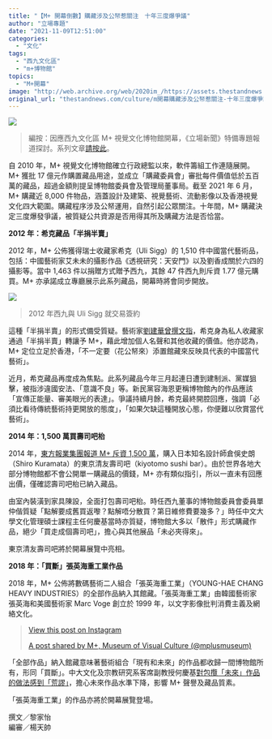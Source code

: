 ```yaml
---
title: "【M+ 開幕倒數】購藏涉及公帑惹關注　十年三度爆爭議"
author: "立場專題"
date: "2021-11-09T12:51:00"
categories:
  - "文化"
tags:
  - "西九文化區"
  - "m+博物館"
topics:
  - "M+開幕"
image: "http://web.archive.org/web/2020im_/https://assets.thestandnews.com/media/photos/1500-02_4nPyCnw.png"
original_url: "thestandnews.com/culture/m開幕購藏涉及公帑惹關注-十年三度爆爭議"
---
```

![](http://web.archive.org/web/2020im_/https://assets.thestandnews.com/media/photos/1500-02_4nPyCnw.png)

> 編按：因應西九文化區 M+ 視覺文化博物館開幕，《立場新聞》特備專題報道探討。系列文章[請按此](../../mplus-opens/)。

自 2010 年，M+ 視覺文化博物館確立行政總監以來，軟件籌組工作連隨展開。M+ 獲批 17 億元作購置藏品用途，並成立「購藏委員會」審批每件價值低於五百萬的藏品，超過金額則提呈博物館委員會及管理局董事局。截至 2021 年 6 月，M+ 購藏近 8,000 件物品，涵蓋設計及建築、視覺藝術、流動影像以及香港視覺文化四大範圍。購藏程序涉及公帑運用，自然引起公眾關注。十年間，M+ 購藏決定三度爆發爭議，被質疑公共資源是否用得其所及購藏方法是否恰當。

**2012 年：希克藏品「半捐半賣」**

2012 年，M+ 公佈獲得瑞士收藏家希克（Uli Sigg）的 1,510 件中國當代藝術品，包括：中國藝術家艾未未的攝影作品《透視研究：天安門》以及劉香成關於六四的攝影等。當中 1,463 件以捐贈方式贈予西九，其餘 47 件西九則斥資 1.77 億元購買。M+ 亦承諾成立專廳展示此系列藏品，開幕時將會同步開放。

![](http://web.archive.org/web/2020im_/https://assets.thestandnews.com/media/photos/P6120494_67vZe.JPG)
> 2012 年西九與 Uli Sigg 就交易簽約

這種「半捐半賣」的形式備受質疑。藝術家[劉建華曾撰文指](http://web.archive.org/web/20211109081934/https://www.facebook.com/WeWantTheTruth.HK.VeniceBiennale2013/posts/222785414519393/)，希克身為私人收藏家通過「半捐半賣」轉讓予 M+，藉此增加個人名聲和其他收藏的價值。他亦認為，M+ 定位立足於香港，「不一定要（花公帑來）添置館藏來反映具代表的中國當代藝術」。

近月，希克藏品再度成為焦點。此系列藏品今年三月起連日遭到建制派、黨媒狙擊，被指涉違國安法、「意識不良」等。新民黨容海恩更稱博物館內的作品應該「宣傳正能量、審美眼光的表達」。爭議持續月餘，希克最終開腔回應，強調「必須比看待傳統藝術持更開放的態度」，「如果欠缺這種開放心態，你便難以欣賞當代藝術」。

**2014 年：1,500 萬買壽司吧枱**

2014 年，[東方報業集團報道 M+ 斥資 1,500 萬](http://web.archive.org/web/20211109081934/https://orientaldaily.on.cc/cnt/news/20140223/00176_026.html)，購入日本知名設計師倉俁史朗（Shiro Kuramata）的東京清友壽司吧（kiyotomo sushi bar）。由於世界各地大部分博物館都不會公開單一購藏品的價錢，M+ 亦有類似指引，所以一直未有回應出價，僅確認壽司吧枱已納入藏品。

由室內裝潢到家具陳設，全面打包壽司吧枱。時任西九董事的博物館委員會委員單仲偕質疑「點解要成舊買返嚟？點解唔分散買？第日維修費要幾多？」時任中文大學文化管理碩士課程主任何慶基當時亦質疑，博物館大多以「散件」形式購藏作品，絕少「買走成個壽司吧」，擔心與其他展品「未必夾得來」。

東京清友壽司吧將於開幕展覽中亮相。

**2018 年：「買斷」張英海重工業作品**

2018 年，M+ 公佈將數碼藝術二人組合「張英海重工業」（YOUNG-HAE CHANG HEAVY INDUSTRIES）的全部作品納入其館藏。「張英海重工業」由韓國藝術家張英海和美國藝術家 Marc Voge 創立於 1999 年，以文字影像批判消費主義及網絡文化。

> [](http://web.archive.org/web/20211109081934/https://www.instagram.com/p/CV5CqPsF9cM/?utm_source=ig_embed&utm_campaign=loading)
> 
> [View this post on Instagram](http://web.archive.org/web/20211109081934/https://www.instagram.com/p/CV5CqPsF9cM/?utm_source=ig_embed&utm_campaign=loading)
> 
> [A post shared by M+, Museum of Visual Culture (@mplusmuseum)](http://web.archive.org/web/20211109081934/https://www.instagram.com/p/CV5CqPsF9cM/?utm_source=ig_embed&utm_campaign=loading)

「全部作品」納入館藏意味著藝術組合「現有和未來」的作品都收歸一間博物館所有，形同「買斷」。中大文化及宗教研究系客席副教授何慶基[對包攬「未來」作品的做法感到「荒謬」](http://web.archive.org/web/20211109081934/https://today.line.me/hk/v2/article/yLPPjz)，擔心未來作品水準下降，影響 M+ 聲譽及藏品質素。

「張英海重工業」的作品亦將於開幕展覽登場。

撰文／黎家怡  
編審／楊天帥